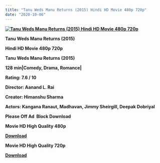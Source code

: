 ```yaml
---
title: "Tanu Weds Manu Returns (2015) Hindi HD Movie 480p 720p"
date: "2020-10-06"
---
```


[**![Tanu Weds Manu Returns (2015) Hindi HD Movie 480p 720p ](https://1.bp.blogspot.com/-XYUPNl_jKkQ/XwqnC--17KI/AAAAAAAAD-Y/SOfsphoz-vkyYmHDvxcSGn8i4MNyYZdcwCLcBGAsYHQ/s1600/Tanu.webp "Tanu Weds Manu Returns (2015) Hindi HD Movie 480p 720p ")**](https://1.bp.blogspot.com/-XYUPNl_jKkQ/XwqnC--17KI/AAAAAAAAD-Y/SOfsphoz-vkyYmHDvxcSGn8i4MNyYZdcwCLcBGAsYHQ/s1600/Tanu.webp)

 **Tanu Weds Manu Returns (2015)**

**Hindi HD Movie 480p 720p** 

**Tanu Weds Manu Returns (2015)**

**128 min|Comedy, Drama, Romance|**

**Rating: 7.6 / 10** 

**Director: Aanand L. Rai**

**Creator: Himanshu Sharma**

**Actors: Kangana Ranaut, Madhavan, Jimmy Sheirgill, Deepak Dobriyal**

**Please Off Ad  Block Download**

 **Movie HD High Quality 480p** 

**[Download](https://zee.gl/XvJV1ioS)** 

 **Movie HD High Quality 720p** 

**[Download](https://zee.gl/ycNclDD)**
